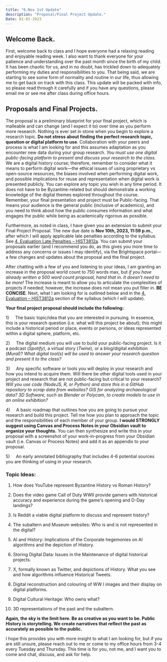 ```yaml
---
title: "6.Nov 1st Update"
description: "Proposal/Final Project Update."
Date: 01-01-2023
---
```



## Welcome Back.

First, welcome back to class and I hope everyone had a relaxing reading and enjoyable reading week. I also want to thank everyone for your patience and understanding over the past month since the birth of my child. It has been chaotic for us, and in no doubt, has trickled down to adequately performing my duties and responsibilities to you. That being said, we are starting to see some form of normality and routine in our life, thus allowing me to get back on track with this class.  This update will be packed with info, so please read through it carefully and if you have any questions, please email me or see me after class during office hours. 

## Proposals and Final Projects.

The proposal is a preliminary blueprint for your final project, which is malleable and can change (and I expect it to) over time as you perform more research. Nothing is ever set in stone when you begin to explore a research topic. **Do not stress about finding the perfect research topic, question or digital platform to use**. Collaboration with your peers and process is what I am looking for and this assumes adaptation as you encounter new data during your group research. *You must use one digital public-facing platform to present and discuss your research to the class.* We are a digital history course; therefore, remember to consider what it means to perform digital work—the ethical issues of using proprietary vs open-source resources, the biases involved when performing digital work, and possible implications for reuse and representation when digital work is presented publicly. You can explore any topic you wish in any time period. It does not have to be Byzantine-related but should demonstrate a working knowledge of the digital themes explored throughout the course.  Remember, your final presentation and project must be Public-facing. That means your audience is the general public (inclusive of academics), and you need to think about how the public consumes information and what engages the public while being as academically rigorous as possible. 

Furthermore, as noted in class, I have given you an extension to submit your Final Project Proposal. The new due date is **Nov 10th, 2023, 11:59 p.m.**, after which I will apply applicable late penalties according to the syllabus. See [4. Evaluation Late Penalties – HIST3812a](https://digitalbyzantine.netlify.app/docs/4-evaluation/#late-penalties-and-when-life-intervenes). You can submit your proposals earlier (and I recommend you do, as this gives you more time to address any concerns or issues I may identify), via the Brightspace portal—a few changes and updates about the proposal and the final project.

After chatting with a few of you and listening to your ideas, I am granting an increase in the proposal world count to 750 words max, but *if you have already written a 500 word count proposal, hand that in. It doesn't need to be more!* The increase is meant to allow you to articulate the complexities of projects if needed; however, the increase does not mean you put filler in. **BE CONCISE**. Next, what I am looking for is outlined below and in the [4. Evaluation – HIST3812a](https://digitalbyzantine.netlify.app/docs/4-evaluation/#3-collaborative-project-proposal) section of the syllabus (which I will update). 

**Your final project proposal should include the following:**

1)     The basic topic/idea that you are interested in pursuing. In essence, this is your research question (i.e. what will this project be about); this might include a historical period or place, events or persons, or ideas represented within a digital sphere, platform, etc. 

2)     The digital medium you will use to build your public-facing project. Is it a podcast (*Spotify*), a virtual story (*Twine*), or a blog/digital exhibition (*Mural*)? *What digital tool(s) will be used to answer your research question and present it to the class?*

3)     Any specific software or tools you will deploy in your research and how you intend to acquire them. Will there be other digital tools used in your project and research that are not public-facing but critical to your research? *Will you use code (NodeJS, R, or Python) and store this in a GitHub repository to scrap data from websites? GIS for analyzing archaeological data? 3D Software, such as Blender or Polycam, to create models to use in an online exhibition?*

4)     A basic roadmap that outlines how you are going to pursue your research and build this project. Tell me how you plan to approach the topic and the responsibilities of each member of your group. **I would STRONGLY suggest using Canvas and Process Notes in your Obsidian vault to organize your thoughts.** You can then synthesize and write this in your proposal with a screenshot of your work-in-progress from your Obsidian vault (i.e. Canvas or Process Notes) and add it as an appendix to your proposal.  

5)     An early annotated bibliography that includes 4-6 potential sources you are thinking of using in your research. 

### Topic Ideas:
1) How does YouTube represent Byzantine History vs Roman History? 

2) Does the video game Call of Duty WWII provide gamers with historical accuracy and experience during the game's opening and D-Day landings? 

3) Is Reddit a viable digital platform to discuss and represent history? 

4) The subaltern and Museum websites: Who is and is not represented in the digital?  

5) AI and History: Implications of the Corporate hegemonies on AI algorithms and the depiction of History. 

6) Storing Digital Data: Issues in the Maintenance of digital historical projects.

7) X, formally known as Twitter, and depictions of History. What you see and how algorithms influence Historical Tweets.  

8) Digital reconstruction and colouring of WW I images and their display on digital platforms.

9) Digital Cultural Heritage: Who owns what? 

10) 3D representations of the past and the subaltern. 

**Again, the sky is the limit here. Be as creative as you want to be. Public History is storytelling. We create narratives that reflect the past as accurately as possible to the public.** 

I hope this provides you with more insight to what I am looking for, but if you are still unsure, please reach out to me or come to my office hours from 3-4 every Tuesday and Thursday. This time is for you, not me, and I want you to come and chat, discuss, and ask for help. 
